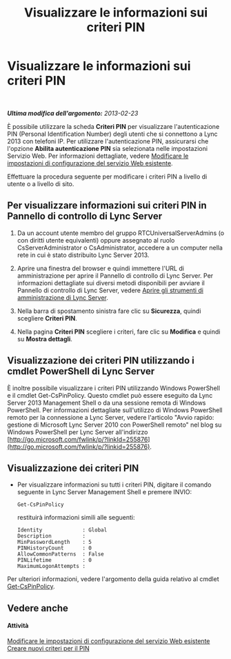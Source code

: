 ﻿---
title: Visualizzare le informazioni sui criteri PIN
TOCTitle: Visualizzare le informazioni sui criteri PIN
ms:assetid: 1d48b060-d77f-44ee-b70f-3ce128aedac4
ms:mtpsurl: https://technet.microsoft.com/it-it/library/JJ687985(v=OCS.15)
ms:contentKeyID: 49887467
ms.date: 08/24/2015
mtps_version: v=OCS.15
ms.translationtype: HT
---

# Visualizzare le informazioni sui criteri PIN

 

_**Ultima modifica dell'argomento:** 2013-02-23_

È possibile utilizzare la scheda **Criteri PIN** per visualizzare l'autenticazione PIN (Personal Identification Number) degli utenti che si connettono a Lync 2013 con telefoni IP. Per utilizzare l'autenticazione PIN, assicurarsi che l'opzione **Abilita autenticazione PIN** sia selezionata nelle impostazioni Servizio Web. Per informazioni dettagliate, vedere [Modificare le impostazioni di configurazione del servizio Web esistente](lync-server-2013-modify-existing-web-service-configuration-settings.md).

Effettuare la procedura seguente per modificare i criteri PIN a livello di utente o a livello di sito.

## Per visualizzare informazioni sui criteri PIN in Pannello di controllo di Lync Server

1.  Da un account utente membro del gruppo RTCUniversalServerAdmins (o con diritti utente equivalenti) oppure assegnato al ruolo CsServerAdministrator o CsAdministrator, accedere a un computer nella rete in cui è stato distribuito Lync Server 2013.

2.  Aprire una finestra del browser e quindi immettere l'URL di amministrazione per aprire il Pannello di controllo di Lync Server. Per informazioni dettagliate sui diversi metodi disponibili per avviare il Pannello di controllo di Lync Server, vedere [Aprire gli strumenti di amministrazione di Lync Server](lync-server-2013-open-lync-server-administrative-tools.md).

3.  Nella barra di spostamento sinistra fare clic su **Sicurezza**, quindi scegliere **Criteri PIN**.

4.  Nella pagina **Criteri PIN** scegliere i criteri, fare clic su **Modifica** e quindi su **Mostra dettagli**.

## Visualizzazione dei criteri PIN utilizzando i cmdlet PowerShell di Lync Server

È inoltre possibile visualizzare i criteri PIN utilizzando Windows PowerShell e il cmdlet Get-CsPinPolicy. Questo cmdlet può essere eseguito da Lync Server 2013 Management Shell o da una sessione remota di Windows PowerShell. Per informazioni dettagliate sull'utilizzo di Windows PowerShell remoto per la connessione a Lync Server, vedere l'articolo "Avvio rapido: gestione di Microsoft Lync Server 2010 con PowerShell remoto" nel blog su Windows PowerShell per Lync Server all'indirizzo [http://go.microsoft.com/fwlink/p/?linkId=255876](http://go.microsoft.com/fwlink/p/?linkid=255876).

## Visualizzazione dei criteri PIN

  - Per visualizzare informazioni su tutti i criteri PIN, digitare il comando seguente in Lync Server Management Shell e premere INVIO:
    
        Get-CsPinPolicy
    
    restituirà informazioni simili alle seguenti:
    
        Identity             : Global
        Description          :
        MinPasswordLength    : 5
        PINHistoryCount      : 0
        AllowCommonPatterns  : False
        PINLifetime          : 0
        MaximumLogonAttempts :

Per ulteriori informazioni, vedere l'argomento della guida relativo al cmdlet [Get-CsPinPolicy](get-cspinpolicy.md).

## Vedere anche

#### Attività

[Modificare le impostazioni di configurazione del servizio Web esistente](lync-server-2013-modify-existing-web-service-configuration-settings.md)  
[Creare nuovi criteri per il PIN](lync-server-2013-create-a-new-pin-policy.md)

